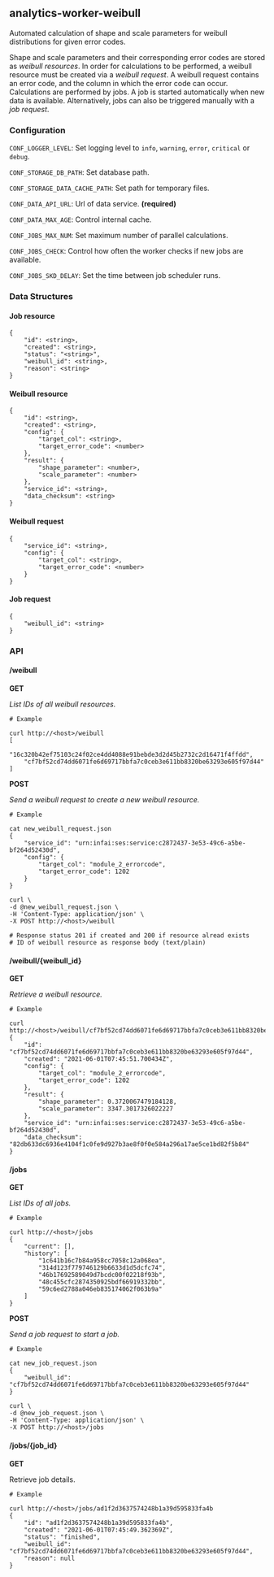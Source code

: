 ## analytics-worker-weibull

Automated calculation of shape and scale parameters for weibull distributions for given error codes.

Shape and scale parameters and their corresponding error codes are stored as _weibull resources_.
In order for calculations to be performed, a weibull resource must be created via a _weibull request_.
A weibull request contains an error code, and the column in which the error code can occur.
Calculations are performed by jobs. A job is started automatically when new data is available.
Alternatively, jobs can also be triggered manually with a _job request_.

### Configuration

`CONF_LOGGER_LEVEL`: Set logging level to `info`, `warning`, `error`, `critical` or `debug`.

`CONF_STORAGE_DB_PATH`: Set database path.

`CONF_STORAGE_DATA_CACHE_PATH`: Set path for temporary files.

`CONF_DATA_API_URL`: Url of data service. **(required)**

`CONF_DATA_MAX_AGE`: Control internal cache.

`CONF_JOBS_MAX_NUM`: Set maximum number of parallel calculations.

`CONF_JOBS_CHECK`: Control how often the worker checks if new jobs are available.

`CONF_JOBS_SKD_DELAY`: Set the time between job scheduler runs.

### Data Structures

#### Job resource

    {
        "id": <string>,
        "created": <string>,
        "status": "<string>",
        "weibull_id": <string>,
        "reason": <string>
    }

#### Weibull resource

    {
        "id": <string>,
        "created": <string>,
        "config": {
            "target_col": <string>,
            "target_error_code": <number>
        },
        "result": {
            "shape_parameter": <number>,
            "scale_parameter": <number>
        },
        "service_id": <string>,
        "data_checksum": <string>
    }

#### Weibull request

    {
        "service_id": <string>,
        "config": {
            "target_col": <string>,
            "target_error_code": <number>
        }
    }

#### Job request

    {
        "weibull_id": <string>
    }

### API

#### /weibull

**GET**

_List IDs of all weibull resources._

    # Example    
    
    curl http://<host>/weibull
    [
        "16c320b42ef75103c24f02ce4dd4088e91bebde3d2d45b2732c2d16471f4ffdd",
        "cf7bf52cd74dd6071fe6d69717bbfa7c0ceb3e611bb8320be63293e605f97d44"
    ]

**POST**

_Send a weibull request to create a new weibull resource._

    # Example

    cat new_weibull_request.json
    {
        "service_id": "urn:infai:ses:service:c2872437-3e53-49c6-a5be-bf264d52430d",
        "config": {
            "target_col": "module_2_errorcode",
            "target_error_code": 1202
        }
    }

    curl \
    -d @new_weibull_request.json \
    -H 'Content-Type: application/json' \
    -X POST http://<host>/weibull

    # Response status 201 if created and 200 if resource alread exists
    # ID of weibull resource as response body (text/plain)

#### /weibull/{weibull_id}

**GET**

_Retrieve a weibull resource._

    # Example    
    
    curl http://<host>/weibull/cf7bf52cd74dd6071fe6d69717bbfa7c0ceb3e611bb8320be63293e605f97d44
    {
        "id": "cf7bf52cd74dd6071fe6d69717bbfa7c0ceb3e611bb8320be63293e605f97d44",
        "created": "2021-06-01T07:45:51.700434Z",
        "config": {
            "target_col": "module_2_errorcode",
            "target_error_code": 1202
        },
        "result": {
            "shape_parameter": 0.3720067479184128,
            "scale_parameter": 3347.3017326022227
        },
        "service_id": "urn:infai:ses:service:c2872437-3e53-49c6-a5be-bf264d52430d",
        "data_checksum": "82db633dc6936e4104f1c0fe9d927b3ae8f0f0e584a296a17ae5ce1bd82f5b84"
    }

#### /jobs

**GET**

_List IDs of all jobs._

    # Example    
    
    curl http://<host>/jobs
    {
        "current": [],
        "history": [
            "1c641b16c7b84a958cc7058c12a068ea",
            "314d123f779746129b6633d1d5dcfc74",
            "46b17692589049d7bcdc00f02218f93b",
            "48c455cfc2874350925bdf66919332bb",
            "59c6ed2788a046eb835174062f063b9a"
        ]
    }

**POST**

_Send a job request to start a job._

    # Example

    cat new_job_request.json
    {
        "weibull_id": "cf7bf52cd74dd6071fe6d69717bbfa7c0ceb3e611bb8320be63293e605f97d44"
    }
    
    curl \
    -d @new_job_request.json \
    -H 'Content-Type: application/json' \
    -X POST http://<host>/jobs

#### /jobs/{job_id}

**GET**

Retrieve job details.

    # Example
    
    curl http://<host>/jobs/ad1f2d3637574248b1a39d595833fa4b
    {
        "id": "ad1f2d3637574248b1a39d595833fa4b",
        "created": "2021-06-01T07:45:49.362369Z",
        "status": "finished",
        "weibull_id": "cf7bf52cd74dd6071fe6d69717bbfa7c0ceb3e611bb8320be63293e605f97d44",
        "reason": null
    }

